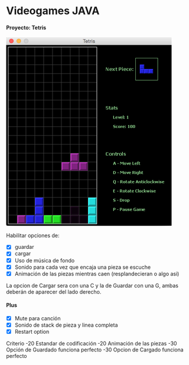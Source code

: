 # Videogames JAVA

#### Proyecto: Tetris

![Image of Game](../Tetris.png)

Habilitar opciones de:

- [x] guardar
- [x] cargar
- [x] Uso de música de fondo
- [x] Sonido para cada vez que encaja una pieza se escuche
- [x] Animación de las piezas mientras caen (resplandecieran o algo asi)

La opcion de Cargar sera con una C y la de Guardar con una G, ambas deberán de aparecer del lado derecho.

#### Plus

- [x] Mute para canción
- [x] Sonido de stack de pieza y linea completa
- [x] Restart option

Criterio
-20 Estandar de codificación
-20 Animación de las piezas
-30 Opción de Guardado funciona perfecto
-30 Opcion de Cargado funciona perfecto
